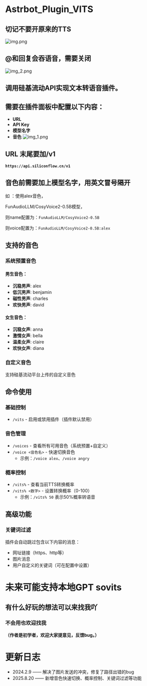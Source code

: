 # **Astrbot_Plugin_VITS**

## 切记不要开原来的TTS
![img.png](img.png)
## @和回复会吞语音，需要关闭
![img_2.png](img_2.png)
## 调用硅基流动API实现文本转语音插件。

## 需要在插件面板中配置以下内容：
- **URL**
- **API Key**
- **模型名字**
- **音色**
![img_1.png](img_1.png)
## URL 末尾要加/v1
**`https://api.siliconflow.cn/v1`**

## 音色前需要加上模型名字，用英文冒号隔开

如 ：使用alex音色，

FunAudioLLM/CosyVoice2-0.5B模型，

则name配置为：`FunAudioLLM/CosyVoice2-0.5B`

则voice配置为：`FunAudioLLM/CosyVoice2-0.5B:alex`


## 支持的音色

### 系统预置音色

#### 男生音色：
- **沉稳男声**: alex
- **低沉男声**: benjamin
- **磁性男声**: charles
- **欢快男声**: david

#### 女生音色：
- **沉稳女声**: anna
- **激情女声**: bella
- **温柔女声**: claire
- **欢快女声**: diana

### 自定义音色
支持硅基流动平台上传的自定义音色

## 命令使用

### 基础控制
- `/vits` - 启用或禁用插件（插件默认禁用）

### 音色管理
- `/voices` - 查看所有可用音色（系统预置+自定义）
- `/voice <音色名>` - 快速切换音色
  - 示例：`/voice alex`、`/voice angry`

### 概率控制
- `/vits%` - 查看当前TTS转换概率
- `/vits% <数字>` - 设置转换概率（0-100）
  - 示例：`/vits% 50` 表示50%概率转语音

## 高级功能

### 关键词过滤
插件会自动跳过包含以下内容的消息：
- 网址链接（https、http等）
- 图片消息
- 用户自定义的关键词（可在配置中设置）


# 未来可能支持本地GPT sovits

## 有什么好玩的想法可以来找我吖
### 不会用也欢迎找我



**（作者是初学者，欢迎大家提意见，反馈bug。）**

# 更新日志
- 2024.2.9  ——  解决了图片发送的冲突，修复了路径出错的bug
- 2025.8.20 ——  新增音色快速切换、概率控制、关键词过滤等功能
